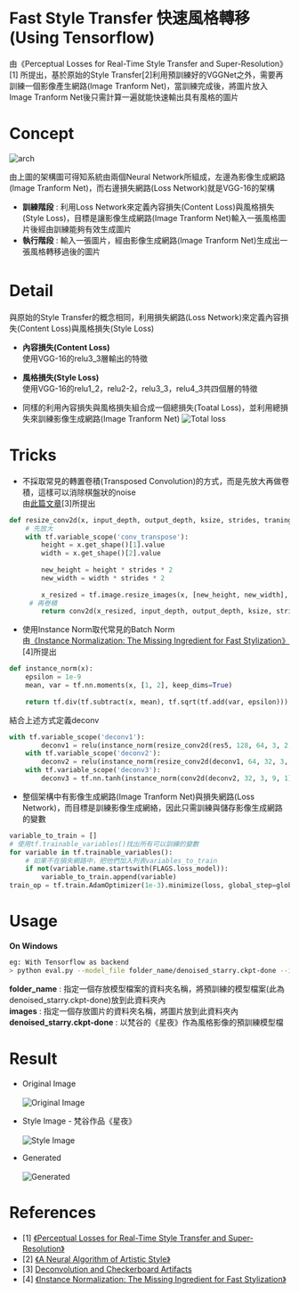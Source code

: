# Fast Style Transfer 快速風格轉移 (Using Tensorflow)
由《Perceptual Losses for Real-Time Style Transfer and Super-Resolution》[1] 所提出，基於原始的Style Transfer[2]利用預訓練好的VGGNet之外，需要再訓練一個影像產生網路(Image Tranform Net)，當訓練完成後，將圖片放入Image Tranform Net後只需計算一遍就能快速輸出具有風格的圖片


# Concept
![arch](https://github.com/s90210jacklen/Fast-Style-Transfer/blob/master/images/arch.png)

由上圖的架構圖可得知系統由兩個Neural Network所組成，左邊為影像生成網路(Image Tranform Net)，而右邊損失網路(Loss Network)就是VGG-16的架構

- **訓練階段** : 利用Loss Network來定義內容損失(Content Loss)與風格損失(Style Loss)，目標是讓影像生成網路(Image Tranform Net)輸入一張風格圖片後經由訓練能夠有效生成圖片
- **執行階段** : 輸入一張圖片，經由影像生成網路(Image Tranform Net)生成出一張風格轉移過後的圖片

# Detail　
與原始的Style Transfer的概念相同，利用損失網路(Loss Network)來定義內容損失(Content Loss)與風格損失(Style Loss)



- **內容損失(Content Loss)**</br>
使用VGG-16的relu3_3層輸出的特徵



- **風格損失(Style Loss)**</br>
使用VGG-16的relu1_2，relu2-2，relu3_3，relu4_3共四個層的特徵

- 同樣的利用內容損失與風格損失組合成一個總損失(Toatal Loss)，並利用總損失來訓練影像生成網路(Image Tranform Net)
![Total loss](https://github.com/s90210jacklen/Fast-Style-Transfer/blob/master/images/total_loss.png)

# Tricks
- 不採取常見的轉置卷積(Transposed Convolution)的方式，而是先放大再做卷積，這樣可以消除棋盤狀的noise</br>
由[此篇文章](https://distill.pub/2016/deconv-checkerboard/)[3]所提出
```python
def resize_conv2d(x, input_depth, output_depth, ksize, strides, traning):
    # 先放大
    with tf.variable_scope('conv_transpose'):
        height = x.get_shape()[1].value
        width = x.get_shape()[2].value
        
        new_height = height * strides * 2
        new_width = width * strides * 2
        
        x_resized = tf.image.resize_images(x, [new_height, new_width], tf.image.ResizeMethod.NEAREST_NEIGHBOR)
     # 再卷積   
        return conv2d(x_resized, input_depth, output_depth, ksize, strides)
```
- 使用Instance Norm取代常見的Batch Norm</br>
由[《Instance Normalization: The Missing Ingredient for Fast Stylization》](https://arxiv.org/abs/1607.08022)[4]所提出
```python
def instance_norm(x):
    epsilon = 1e-9
    mean, var = tf.nn.moments(x, [1, 2], keep_dims=True)
    
    return tf.div(tf.subtract(x, mean), tf.sqrt(tf.add(var, epsilon)))
```
結合上述方式定義deconv
```python
with tf.variable_scope('deconv1'):
        deconv1 = relu(instance_norm(resize_conv2d(res5, 128, 64, 3, 2, training)))
    with tf.variable_scope('deconv2'):
        deconv2 = relu(instance_norm(resize_conv2d(deconv1, 64, 32, 3, 2, training)))
    with tf.variable_scope('deconv3'):
        deconv3 = tf.nn.tanh(instance_norm(conv2d(deconv2, 32, 3, 9, 1)))
```
- 整個架構中有影像生成網路(Image Tranform Net)與損失網路(Loss Network)，而目標是訓練影像生成網絡，因此只需訓練與儲存影像生成網路的變數
```python
variable_to_train = []  
# 使用tf.trainable_variables()找出所有可以訓練的變數
for variable in tf.trainable_variables(): 
    # 如果不在損失網路中，把他們加入列表variables_to_train
    if not(variable.name.startswith(FLAGS.loss_model)):  
        variable_to_train.append(variable)  
train_op = tf.train.AdamOptimizer(1e-3).minimize(loss, global_step=global_step, var_list=variable_to_train)  
```

# Usage

**On Windows**
```bash
eg: With Tensorflow as backend
> python eval.py --model_file folder_name/denoised_starry.ckpt-done --image_file images/Corgi.jpg 
```
**folder_name** : 指定一個存放模型檔案的資料夾名稱，將預訓練的模型檔案(此為denoised_starry.ckpt-done)放到此資料夾內</br>
**images** : 指定一個存放圖片的資料夾名稱，將圖片放到此資料夾內</br>
**denoised_starry.ckpt-done** : 以梵谷的《星夜》作為風格影像的預訓練模型檔</br>

# Result
* Original Image</br></br>
![Original Image](https://github.com/s90210jacklen/Fast-Style-Transfer/blob/master/images/Corgi.jpg)


* Style Image - 梵谷作品《星夜》</br></br>
![Style Image](https://github.com/s90210jacklen/Fast-Style-Transfer/blob/master/images/denoised_starry.jpg)

* Generated </br></br>
![Generated](https://github.com/s90210jacklen/Fast-Style-Transfer/blob/master/images/res.jpg)

# References
- [1] [《Perceptual Losses for Real-Time Style Transfer and Super-Resolution》](https://arxiv.org/pdf/1603.08155v1.pdf)
- [2] [《A Neural Algorithm of Artistic Style》
](https://arxiv.org/pdf/1508.06576v2.pdf)
- [3]  [Deconvolution and Checkerboard Artifacts](https://distill.pub/2016/deconv-checkerboard/)
- [4] [《Instance Normalization: The Missing Ingredient for Fast Stylization》](https://arxiv.org/pdf/1607.08022.pdf)
